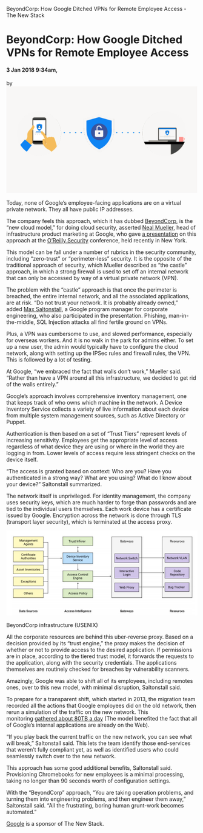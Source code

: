 BeyondCorp: How Google Ditched VPNs for Remote Employee Access - The New Stack

# BeyondCorp: How Google Ditched VPNs for Remote Employee Access

#### 3 Jan 2018 9:34am,

by
![142ac586-beyondcorp.png](../_resources/d2f62df8049b6fb880d8f2f1ae7b4251.png)

Today, none of Google’s employee-facing applications are on a virtual private network. They all have public IP addresses.

The company feels this approach, which it has dubbed [BeyondCorp](https://cloud.google.com/beyondcorp/), is the “new cloud model,” for doing cloud security, asserted [Neal Mueller](http://www.nealmueller.com/), head of infrastructure product marketing at Google, who gave [a presentation](https://conferences.oreilly.com/security/sec-ny/public/schedule/detail/61327) on this approach at the [O’Reilly Security](https://conferences.oreilly.com/security/sec-ny) conference, held recently in New York.

This model can be fall under a number of rubrics in the security community, including “zero-trust” or “perimeter-less” security. It is the opposite of the traditional approach of security, which Mueller described as “the castle” approach, in which a strong firewall is used to set off an internal network that can only be accessed by way of a virtual private network (VPN).

The problem with the “castle” approach is that once the perimeter is breached, the entire internal network, and all the associated applications, are at risk. “Do not trust your network. It is probably already owned,” added [Max Saltonstall](https://research.google.com/pubs/MaxSaltonstall.html), a Google program manager for corporate engineering, who also participated in the presentation. Phishing, man-in-the-middle, SQL Injection attacks all find fertile ground on VPNs.

Plus, a VPN was cumbersome to use, and slowed performance, especially for overseas workers. And it is no walk in the park for admins either. To set up a new user, the admin would typically have to configure the cloud network, along with setting up the IPSec rules and firewall rules, the VPN. This is followed by a lot of testing.

At Google, “we embraced the fact that walls don’t work,” Mueller said. “Rather than have a VPN around all this infrastructure, we decided to get rid of the walls entirely.”

Google’s approach involves comprehensive inventory management, one that keeps track of who owns which machine in the network. A Device Inventory Service collects a variety of live information about each device from multiple system management sources, such as Active Directory or Puppet.

Authentication is then based on a set of “Trust Tiers” represent levels of increasing sensitivity. Employees get the appropriate level of access regardless of what device they are using or where in the world they are logging in from. Lower levels of access require less stringent checks on the device itself.

“The access is granted based on context: Who are you? Have you authenticated in a strong way? What are you using? What do I know about your device?” Saltonstall summarized.

The network itself is unprivileged. For identity management, the company uses security keys, which are much harder to forge than passwords and are tied to the individual users themselves. Each work device has a certificate issued by Google. Encryption across the network is done through TLS (transport layer security), which is terminated at the access proxy.

[![1603954c-beyondcorp-infra.jpg](../_resources/6e5115c0df9d72866d395ee63d583d4f.jpg)](https://static.googleusercontent.com/media/research.google.com/en//pubs/archive/44860.pdf)

BeyondCorp infrastructure (USENIX)

All the corporate resources are behind this uber-reverse proxy. Based on a decision provided by its “trust engine,” the proxy makes the decision of whether or not to provide access to the desired application. If permissions are in place, according to the tiered trust model, it forwards the requests to the application, along with the security credentials. The applications themselves are routinely checked for breaches by vulnerability scanners.

Amazingly, Google was able to shift all of its employees, including remotes ones, over to this new model, with minimal disruption, Saltonstall said.

To prepare for a transparent shift, which started in 2013, the migration team recorded all the actions that Google employees did on the old network, then rerun a simulation of the traffic on the new network. This monitoring [gathered about 80TB a day](https://www.informationweek.com/mobile/mobile-devices/google-beyondcorp-breaks-with-enterprise-security-tradition/d/d-id/1325017?) (The model benefited the fact that all of Google’s internal applications are already on the Web).

“If you play back the current traffic on the new network, you can see what will break,” Saltonstall said. This lets the team identify those end-services that weren’t fully compliant yet, as well as identified users who could seamlessly switch over to the new network.

This approach has some good additional benefits, Saltonstall said. Provisioning Chromebooks for new employees is a minimal processing, taking no longer than 90 seconds worth of configuration settings.

With the “BeyondCorp” approach, “You are taking operation problems, and turning them into engineering problems, and then engineer them away,” Saltonstall said. “All the frustrating, boring human grunt-work becomes automated.”

[Google](http://bit.ly/2x5VLZD) is a sponsor of The New Stack.
